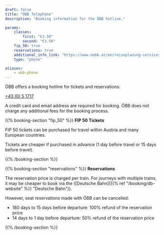 ```yaml
---
draft: false
title: "ÖBB Telephone"
description: "Booking information for the ÖBB hotline."

params:
    classes:
        first: "€3.50"
        second: "€3.50"
    fip_50: true
    reservations: true
    additional_info_link: "https://www.oebb.at/en/reiseplanung-services/kundenservice/callcenter"
    type: "phone"

aliases:
    - obb-phone
---
```


ÖBB offers a booking hotline for tickets and reservations:

[+43 (0) 5 1717](tel:+4351717)

A credit card and email address are required for booking.
ÖBB does not charge any additional fees for the booking process.

{{% booking-section "fip_50" %}}
**FIP 50 Tickets**

FIP 50 tickets can be purchased for travel within Austria and many European countries.

Tickets are cheaper if purchased in advance (1 day before travel or 15 days before travel).

{{% /booking-section %}}

{{% booking-section "reservations" %}}
**Reservations**

The reservation price is charged per train. For journeys with multiple trains, it may be cheaper to book via the ([Deutsche Bahn]({{% ref "/booking/db-website" %}} "Deutsche Bahn")).

However, seat reservations made with ÖBB can be cancelled:

- 180 days to 15 days before departure: 100% refund of the reservation price
- 14 days to 1 day before departure: 50% refund of the reservation price

{{% /booking-section %}}
